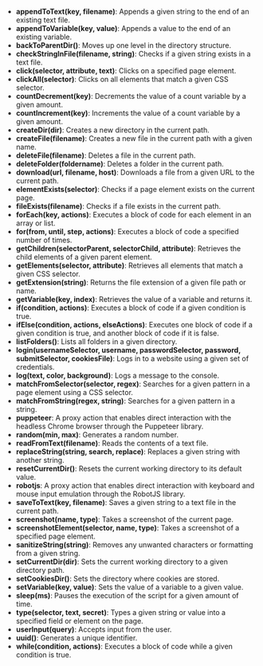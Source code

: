 - **appendToText(key, filename)**: Appends a given string to the end of an existing text file.
- **appendToVariable(key, value)**: Appends a value to the end of an existing variable.
- **backToParentDir()**: Moves up one level in the directory structure.
- **checkStringInFile(filename, string)**: Checks if a given string exists in a text file.
- **click(selector, attribute, text)**: Clicks on a specified page element.
- **clickAll(selector)**: Clicks on all elements that match a given CSS selector.
- **countDecrement(key)**: Decrements the value of a count variable by a given amount.
- **countIncrement(key)**: Increments the value of a count variable by a given amount.
- **createDir(dir)**: Creates a new directory in the current path.
- **createFile(filename)**: Creates a new file in the current path with a given name.
- **deleteFile(filename)**: Deletes a file in the current path.
- **deleteFolder(foldername)**: Deletes a folder in the current path.
- **download(url, filename, host)**: Downloads a file from a given URL to the current path.
- **elementExists(selector)**: Checks if a page element exists on the current page.
- **fileExists(filename)**: Checks if a file exists in the current path.
- **forEach(key, actions)**: Executes a block of code for each element in an array or list.
- **for(from, until, step, actions)**: Executes a block of code a specified number of times.
- **getChildren(selectorParent, selectorChild, attribute)**: Retrieves the child elements of a given parent element.
- **getElements(selector, attribute)**: Retrieves all elements that match a given CSS selector.
- **getExtension(string)**: Returns the file extension of a given file path or name.
- **getVariable(key, index)**: Retrieves the value of a variable and returns it.
- **if(condition, actions)**: Executes a block of code if a given condition is true.
- **ifElse(condition, actions, elseActions)**: Executes one block of code if a given condition is true, and another block of code if it is false.
- **listFolders()**: Lists all folders in a given directory.
- **login(usernameSelector, username, passwordSelector, password, submitSelector, cookiesFile)**: Logs in to a website using a given set of credentials.
- **log(text, color, background)**: Logs a message to the console.
- **matchFromSelector(selector, regex)**: Searches for a given pattern in a page element using a CSS selector.
- **matchFromString(regex, string)**: Searches for a given pattern in a string.
- **puppeteer**: A proxy action that enables direct interaction with the headless Chrome browser through the Puppeteer library.
- **random(min, max)**: Generates a random number.
- **readFromText(filename)**: Reads the contents of a text file.
- **replaceString(string, search, replace)**: Replaces a given string with another string.
- **resetCurrentDir()**: Resets the current working directory to its default value.
- **robotjs**: A proxy action that enables direct interaction with keyboard and mouse input emulation through the RobotJS library.
- **saveToText(key, filename)**: Saves a given string to a text file in the current path.
- **screenshot(name, type)**: Takes a screenshot of the current page.
- **screenshotElement(selector, name, type)**: Takes a screenshot of a specified page element.
- **sanitizeString(string)**: Removes any unwanted characters or formatting from a given string.
- **setCurrentDir(dir)**: Sets the current working directory to a given directory path.
- **setCookiesDir()**: Sets the directory where cookies are stored.
- **setVariable(key, value)**: Sets the value of a variable to a given value.
- **sleep(ms)**: Pauses the execution of the script for a given amount of time.
- **type(selector, text, secret)**: Types a given string or value into a specified field or element on the page.
- **userInput(query)**: Accepts input from the user.
- **uuid()**: Generates a unique identifier.
- **while(condition, actions)**: Executes a block of code while a given condition is true.